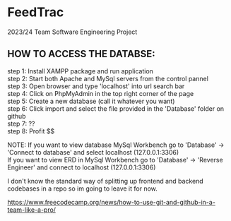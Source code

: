 # FeedTrac
2023/24 Team Software Engineering Project

## HOW TO ACCESS THE DATABSE:
  step 1:  Install XAMPP package and run application<br>
  step 2:  Start both Apache and MySql servers from the control pannel<br>
  step 3:  Open browser and type 'localhost' into url search bar<br>
  step 4:  Click on PhpMyAdmin in the top right corner of the page<br>
  step 5:  Create a new database (call it whatever you want)<br>
  step 6:  Click import and select the file provided in the 'Database' folder on github<br>
  step 7:  ??<br>
  step 8:  Profit $$<br>

  NOTE:   If you want to view database MySql Workbench go to 'Database' -> 'Connect to database' and select localhost (127.0.0.1:3306)<br>
          If you want to view ERD in MySql Workbench go to 'Database' -> 'Reverse Engineer' and connect to localhost (127.0.0.1:3306)<br>



I don't know the standard way of splitting up frontend and backend codebases in a repo so im going to leave it for now.

https://www.freecodecamp.org/news/how-to-use-git-and-github-in-a-team-like-a-pro/
